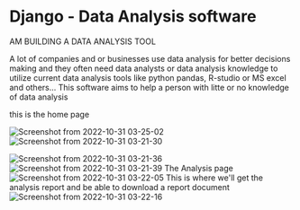 # Django - Data Analysis software

AM BUILDING A DATA ANALYSIS TOOL

A lot of companies and or businesses use data analysis for better decisions making and they often need data analysts or data analysis 
knowledge to utilize current data analysis tools like python pandas, R-studio or MS excel and others...
This software aims to help a person with litte or no knowledge of data analysis

this is the home page

![Screenshot from 2022-10-31 03-25-02](https://user-images.githubusercontent.com/100442560/198913225-d19f0e53-c434-444e-a3b3-388b6929951f.png)
![Screenshot from 2022-10-31 03-21-30](https://user-images.githubusercontent.com/100442560/198913045-f856ef6e-a2eb-4f8a-b74c-1d2c74fdea88.png)

![Screenshot from 2022-10-31 03-21-36](https://user-images.githubusercontent.com/100442560/198913073-8ab22bbc-2177-4876-8b05-d22010ad0be3.png)
![Screenshot from 2022-10-31 03-21-39](https://user-images.githubusercontent.com/100442560/198913080-6a491465-da12-4852-8caa-9fa4b23c51bb.png)
The Analysis page 
![Screenshot from 2022-10-31 03-22-05](https://user-images.githubusercontent.com/100442560/198913081-f44c7734-6d33-4ca7-befe-cf0efd24673b.png)
This is where we'll get the analysis report and be able to download a report document
![Screenshot from 2022-10-31 03-22-16](https://user-images.githubusercontent.com/100442560/198913091-967f39a0-ae37-4a45-a91e-a40995584cbc.png)


